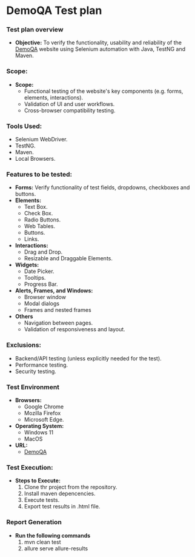 # DemoQA Test plan
### Test plan overview
- **Objective:** To verify the functionality, usability and reliability of the [DemoQA](https://demoqa.com/) website using Selenium automation with Java, TestNG and Maven.
### Scope: 
- **Scope:**
  - Functional testing of the website's key components (e.g. forms, elements, interactions).
  - Validation of UI and user workflows.
  - Cross-browser compatibility testing.
 ### Tools Used:
 - Selenium WebDriver.
 - TestNG.
 - Maven.
 - Local Browsers.
### Features to be tested:
- **Forms:** Verify functionality of test fields, dropdowns, checkboxes and buttons.
- **Elements:**
  - Text Box.
  - Check Box.
  - Radio Buttons.
  - Web Tables.
  - Buttons.
  - Links.
- **Interactions:**
  - Drag and Drop.
  - Resizable and Draggable Elements.
- **Widgets:**
  - Date Picker.
  - Tooltips.
  - Progress Bar.
- **Alerts, Frames, and Windows:**
  - Browser window
  - Modal dialogs
  - Frames and nested frames
- **Others**
  - Navigation between pages.
  - Validation of responsiveness and layout.
### Exclusions:
- Backend/API testing (unless explicitly needed for the test).
- Performance testing.
- Security testing.
### Test Environment
- **Browsers:**
  - Google Chrome
  - Mozilla Firefox
  - Microsoft Edge.
- **Operating System:**
  - Windows 11
  - MacOS
- **URL:**
  -  [DemoQA](https://demoqa.com/)
### Test Execution:
- **Steps to Execute:**
  1. Clone thr project from the repository.
  2. Install maven depencencies.
  3. Execute tests.
  4. Export test results in .html file.
### Report Generation
- **Run the following commands**
  1. mvn clean test
  2. allure serve allure-results
